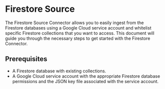 # Firestore Source

The Firestore Source Connector allows you to easily ingest from the Firestore databases using a Google Cloud service account and whitelist specific Firestore collections that you want to access. This document will guide you through the necessary steps to get started with the Firestore Connector.

## Prerequisites

- A Firestore database with existing collections.
- A Google Cloud service account with the appropriate Firestore database permissions and the JSON key file associated with the service account.
